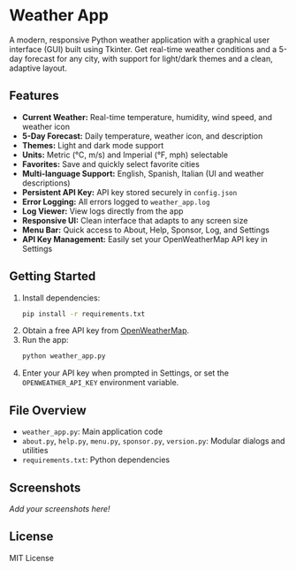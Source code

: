 # Weather App

A modern, responsive Python weather application with a graphical user interface (GUI) built using Tkinter. Get real-time weather conditions and a 5-day forecast for any city, with support for light/dark themes and a clean, adaptive layout.

## Features
- **Current Weather:** Real-time temperature, humidity, wind speed, and weather icon
- **5-Day Forecast:** Daily temperature, weather icon, and description
- **Themes:** Light and dark mode support
- **Units:** Metric (°C, m/s) and Imperial (°F, mph) selectable
- **Favorites:** Save and quickly select favorite cities
- **Multi-language Support:** English, Spanish, Italian (UI and weather descriptions)
- **Persistent API Key:** API key stored securely in `config.json`
- **Error Logging:** All errors logged to `weather_app.log`
- **Log Viewer:** View logs directly from the app
- **Responsive UI:** Clean interface that adapts to any screen size
- **Menu Bar:** Quick access to About, Help, Sponsor, Log, and Settings
- **API Key Management:** Easily set your OpenWeatherMap API key in Settings

## Getting Started
1. Install dependencies:
   ```bash
   pip install -r requirements.txt
   ```
2. Obtain a free API key from [OpenWeatherMap](https://openweathermap.org/api).
3. Run the app:
   ```bash
   python weather_app.py
   ```
4. Enter your API key when prompted in Settings, or set the `OPENWEATHER_API_KEY` environment variable.

## File Overview
- `weather_app.py`: Main application code
- `about.py`, `help.py`, `menu.py`, `sponsor.py`, `version.py`: Modular dialogs and utilities
- `requirements.txt`: Python dependencies

## Screenshots
*Add your screenshots here!*

## License
MIT License
